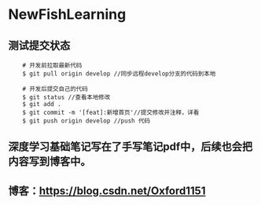 # NewFishLearning

## 测试提交状态

        # 开发前拉取最新代码
        $ git pull origin develop //同步远程develop分支的代码到本地

        # 开发后提交自己的代码
        $ git status //查看本地修改
        $ git add . 
        $ git commit -m '[feat]:新增首页'//提交修改并注释，详看
        $ git push origin develop //push 代码   


## 深度学习基础笔记写在了手写笔记pdf中，后续也会把内容写到博客中。
## 博客：https://blog.csdn.net/Oxford1151